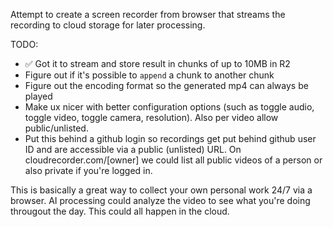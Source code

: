 Attempt to create a screen recorder from browser that streams the recording to cloud storage for later processing.

TODO:

- ✅ Got it to stream and store result in chunks of up to 10MB in R2
- Figure out if it's possible to `append` a chunk to another chunk
- Figure out the encoding format so the generated mp4 can always be played
- Make ux nicer with better configuration options (such as toggle audio, toggle video, toggle camera, resolution). Also per video allow public/unlisted.
- Put this behind a github login so recordings get put behind github user ID and are accessible via a public (unlisted) URL. On cloudrecorder.com/[owner] we could list all public videos of a person or also private if you're logged in.

This is basically a great way to collect your own personal work 24/7 via a browser. AI processing could analyze the video to see what you're doing througout the day. This could all happen in the cloud.
